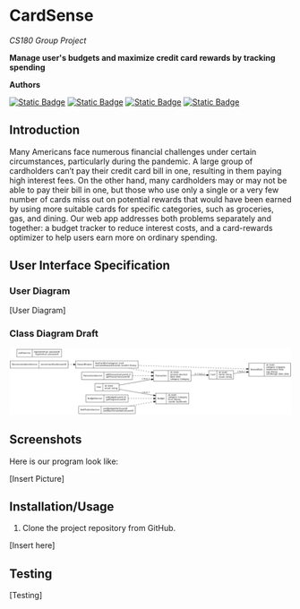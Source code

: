 # CardSense
*CS180 Group Project*

**Manage user's budgets and maximize credit card rewards by tracking spending**


**Authors**

[![Static Badge](https://img.shields.io/badge/Xiyuan%20Wu-path?style=for-the-badge&color=%2387CEEB)](https://github.com/XiyuanWu)
[![Static Badge](https://img.shields.io/badge/Andrew%20Do-path?style=for-the-badge&color=%2390EE90)]()
[![Static Badge](https://img.shields.io/badge/Brandon%20nguyan-path?style=for-the-badge&color=%23CBC3E3)]()
[![Static Badge](https://img.shields.io/badge/Burhanuddin%20Taquee-path?style=for-the-badge&color=%23FFFF00)]()


## Introduction

Many Americans face numerous financial challenges under certain circumstances, particularly during the pandemic. A large group of cardholders can’t pay their credit card bill in one, resulting in them paying high interest fees. On the other hand, many cardholders may or may not be able to pay their bill in one, but those who use only a single or a very few number of cards miss out on potential rewards that would have been earned by using more suitable cards for specific categories, such as groceries, gas, and dining. Our web app addresses both problems separately and together: a budget tracker to reduce interest costs, and a card-rewards optimizer to help users earn more on ordinary spending.

## User Interface Specification

### User Diagram
[User Diagram]


### Class Diagram Draft
![Class Diagram Draft](cardsense_class_diagram_draft.png)


## Screenshots

Here is our program look like:

[Insert Picture]


## Installation/Usage

1. Clone the project repository from GitHub.

[Insert here]

## Testing

[Testing]
